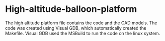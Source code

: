 # High-altitude-balloon-platform
The high altitude platform file contains the code and the CAD models.
The code was created using Visual GDB, which automatically created the Makefile. Visual GDB used the MSBuild to run the code on the linux system.
